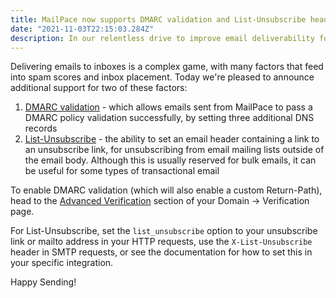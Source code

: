 ```yaml
---
title: MailPace now supports DMARC validation and List-Unsubscribe headers
date: "2021-11-03T22:15:03.284Z"
description: In our relentless drive to improve email deliverability for our users, we've added support for DMARC and List-Unsubscribe headers
---
```


Delivering emails to inboxes is a complex game, with many factors that feed into spam scores and inbox placement. Today we're pleased to announce additional support for two of these factors:

1. [DMARC validation](https://en.wikipedia.org/wiki/DMARC) - which allows emails sent from MailPace to pass a DMARC policy validation successfully, by setting three additional DNS records
2. [List-Unsubscribe](https://www.ietf.org/rfc/rfc2369.txt) - the ability to set an email header containing a link to an unsubscribe link, for unsubscribing from email mailing lists outside of the email body. Although this is usually reserved for bulk emails, it can be useful for some types of transactional email

To enable DMARC validation (which will also enable a custom Return-Path), head to the [Advanced Verification](https://docs.mailpace.com/guide/verification/#advanced-verification) section of your Domain -> Verification page. 

For List-Unsubscribe, set the `list_unsubscribe` option to your unsubscribe link or mailto address in your HTTP requests, use the `X-List-Unsubscribe` header in SMTP requests, or see the documentation for how to set this in your specific integration.

Happy Sending!